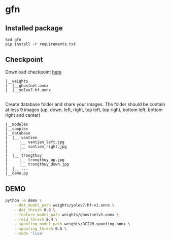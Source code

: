 # gfn

## Installed package
```
%cd gfn
pip install -r requirements.txt
```
## Checkpoint
Download checkpoint [here](https://drive.google.com/drive/folders/1nD-NCMlCLuRyFl9VBq1umKk-hMwEJsgU?usp=sharing)
```
|__weights
|  |__ghostnet.onnx
|  |__yolov7-hf.onnx
```

## 
Create database folder and share your images. The folder should be contain at less 9 images (up, down, left, right, top left, top right, bottom left, bottom right and center)
```
|__modules
|__samples
|__database
|  |__ vantien
|     |__ vantien_left.jpg
|     |__ vantien_right.jpg
|     |__ ...
|  |__ trongthuy
|     |__ trongthuy_up.jpg
|     |__ trongthuy_down.jpg
|  |__ ...
|__demo.py
```

## DEMO
```sh
python -m demo \
    --det_model_path weights/yolov7-hf-v1.onnx \
    --det_thresh 0.8 \
    --feature_model_path weights/ghostnetv1.onnx \
    --reid_thresh 0.4 \
    --spoofing_model_path weights/OCI2M-spoofing.onnx \
    --spoofing_thresh 0.5 \
    --mode 'live'
```